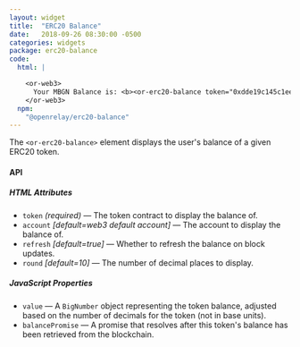 ```yaml
---
layout: widget
title:  "ERC20 Balance"
date:   2018-09-26 08:30:00 -0500
categories: widgets
package: erc20-balance
code:
  html: |

    <or-web3>
      Your MBGN Balance is: <b><or-erc20-balance token="0xdde19c145c1ee51b48f7a28e8df125da0cc440be" round="2"></or-erc20-balance></b>
    </or-web3>
  npm:
    "@openrelay/erc20-balance"
---
```


The `<or-erc20-balance>` element displays the user's balance of a given ERC20
token.


#### API

##### HTML Attributes

* `token` *(required)* &mdash; The token contract to display the balance of.
* `account` *[default=web3 default account]* &mdash; The account to display the balance of.
* `refresh` *[default=true]* &mdash; Whether to refresh the balance on block updates.
* `round` *[default=10]* &mdash; The number of decimal places to display.

##### JavaScript Properties

* `value` &mdash; A `BigNumber` object representing the token balance, adjusted
  based on the number of decimals for the token (not in base units).
* `balancePromise` &mdash; A promise that resolves after this token's balance
  has been retrieved from the blockchain.
